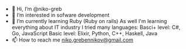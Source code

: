 - 👋 Hi, I’m @niko-greb
- 👀 I’m interested in sofware development
- 🌱 I’m currently learning Ruby (Ruby on rails)
      As well I'm learning everything about IT industry
      I tried many languages: 
        Basci+ level: C#, Go, JavaScript
        Basic level: Elixir, Python, C++, Haskell, Java
- 📫 How to reach me niko.grebennikov@gmail.com

<!---
niko-greb/niko-greb is a ✨ special ✨ repository because its `README.md` (this file) appears on your GitHub profile.
You can click the Preview link to take a look at your changes.
--->
